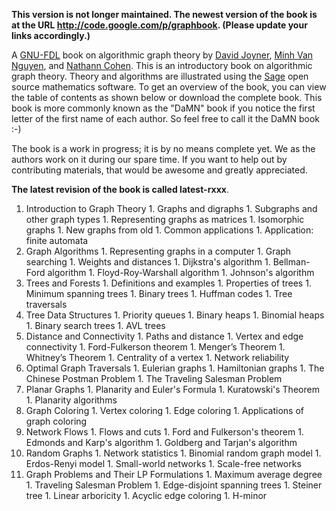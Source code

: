 **This version is not longer maintained. The newest version of the book is at the URL http://code.google.com/p/graphbook.
(Please update your links accordingly.)**


A [GNU-FDL](http://www.gnu.org/copyleft/fdl.html) book on algorithmic graph theory by [David Joyner](http://www.wdjoyner.org), [Minh Van Nguyen](http://sage.math.washington.edu/home/mvngu/), and [Nathann Cohen](http://www-sop.inria.fr/members/Nathann.Cohen). This is an introductory book on algorithmic graph theory. Theory and algorithms are illustrated using the [Sage](http://www.sagemath.org) open source mathematics software. To get an overview of the book, you can view the table of contents as shown below or download the complete book. This book is more commonly known as the "DaMN" book if you notice the first letter of the first name of each author. So feel free to call it the DaMN book :-)

The book is a work in progress; it is by no means complete yet. We as the authors work on it during our spare time. If you want to help out by contributing materials, that would be awesome and greatly appreciated.

**The latest revision of the book is called latest-rxxx**.

  1. Introduction to Graph Theory
    1. Graphs and digraphs
    1. Subgraphs and other graph types
    1. Representing graphs as matrices
    1. Isomorphic graphs
    1. New graphs from old
    1. Common applications
    1. Application: finite automata
  1. Graph Algorithms
    1. Representing graphs in a computer
    1. Graph searching
    1. Weights and distances
    1. Dijkstra's algorithm
    1. Bellman-Ford algorithm
    1. Floyd-Roy-Warshall algorithm
    1. Johnson's algorithm
  1. Trees and Forests
    1. Definitions and examples
    1. Properties of trees
    1. Minimum spanning trees
    1. Binary trees
    1. Huffman codes
    1. Tree traversals
  1. Tree Data Structures
    1. Priority queues
    1. Binary heaps
    1. Binomial heaps
    1. Binary search trees
    1. AVL trees
  1. Distance and Connectivity
    1. Paths and distance
    1. Vertex and edge connectivity
    1. Ford-Fulkerson theorem
    1. Menger’s Theorem
    1. Whitney’s Theorem
    1. Centrality of a vertex
    1. Network reliability
  1. Optimal Graph Traversals
    1. Eulerian graphs
    1. Hamiltonian graphs
    1. The Chinese Postman Problem
    1. The Traveling Salesman Problem
  1. Planar Graphs
    1. Planarity and Euler's Formula
    1. Kuratowski's Theorem
    1. Planarity algorithms
  1. Graph Coloring
    1. Vertex coloring
    1. Edge coloring
    1. Applications of graph coloring
  1. Network Flows
    1. Flows and cuts
    1. Ford and Fulkerson's theorem
    1. Edmonds and Karp's algorithm
    1. Goldberg and Tarjan's algorithm
  1. Random Graphs
    1. Network statistics
    1. Binomial random graph model
    1. Erdos-Renyi model
    1. Small-world networks
    1. Scale-free networks
  1. Graph Problems and Their LP Formulations
    1. Maximum average degree
    1. Traveling Salesman Problem
    1. Edge-disjoint spanning trees
    1. Steiner tree
    1. Linear arboricity
    1. Acyclic edge coloring
    1. H-minor
